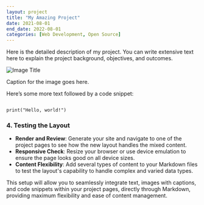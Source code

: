 ```yaml
---
layout: project
title: "My Amazing Project"
date: 2021-08-01
end_date: 2022-08-01
categories: [Web Development, Open Source]
---
```


Here is the detailed description of my project. You can write extensive text here to explain the project background, objectives, and outcomes.

![Image Title](\assets\images\me.JPG)
<figcaption>Caption for the image goes here.</figcaption>

Here’s some more text followed by a code snippet:

<pre><code>
print("Hello, world!")
</code></pre>

### 4. **Testing the Layout**

- **Render and Review**: Generate your site and navigate to one of the project pages to see how the new layout handles the mixed content.
- **Responsive Check**: Resize your browser or use device emulation to ensure the page looks good on all device sizes.
- **Content Flexibility**: Add several types of content to your Markdown files to test the layout's capability to handle complex and varied data types.

This setup will allow you to seamlessly integrate text, images with captions, and code snippets within your project pages, directly through Markdown, providing maximum flexibility and ease of content management.
